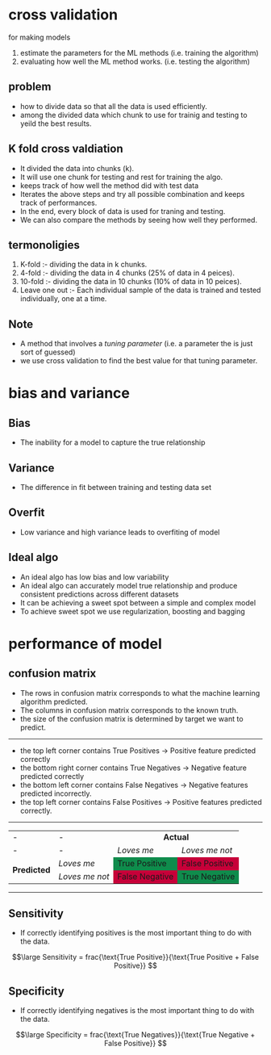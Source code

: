 # cross validation
for making models
1. estimate the parameters for the ML methods (i.e. training the algorithm)
2. evaluating how well the ML method works. (i.e. testing the algorithm)

problem
--
- how to divide data so that all the data is used efficiently.
- among the divided data which chunk to use for trainig and testing to yeild the best results.

K fold cross valdiation
---
- It divided the data into chunks (k).
- It will use one chunk for testing and rest for training the algo.
- keeps track of how well the method did with test data
- Iterates the above steps and try all possible combination and keeps track of performances.
- In the end, every block of data is used for traning and testing.
- We can also compare the methods by seeing how well they performed.

termonoligies
---
1. K-fold :- dividing the data in k chunks.
2. 4-fold :- dividing the data in 4 chunks (25% of data in 4 peices).
3. 10-fold :- dividing the data in 10 chunks (10% of data in 10 peices).
4. Leave one out :- Each individual sample of the data is trained and tested individually, one at a time.

Note
---
- A method that involves a *tuning parameter* (i.e. a parameter the is just sort of guessed)
- we use cross validation to find the best value for that tuning parameter.

# bias and variance

Bias
---
- The inability for a model to capture the true relationship

Variance
---
- The difference in fit between training and testing data set

Overfit
---
- Low variance and high variance leads to overfiting of model

Ideal algo
---
- An ideal algo has low bias and low variability
- An ideal algo can accurately model true relationship and produce consistent predictions across different datasets
- It can be achieving a sweet spot between a simple and complex model
- To achieve sweet spot we use regularization, boosting and bagging


# performance of model

## confusion matrix

- The rows in confusion matrix corresponds to what the machine learning algorithm predicted.
- The columns in confusion matrix corresponds to the known truth.
- the size of the confusion matrix is determined by target we want to predict.
---
- the top left corner contains True Positives -> Positive feature predicted correctly
- the bottom right corner contains True Negatives -> Negative feature predicted correctly
- the bottom left corner contains False Negatives -> Negative features predicted incorrectly.
- the top left corner contains False Positives -> Positive features predicted correctly.
---

<table>
    <tr>
        <td>-</td>
        <td>-</td>
        <td colspan='2' align='center'><b>Actual</b></td>
    </tr>
    <tr>
        <td>-</td>
        <td>-</td>
        <td><i>Loves me</i> </td>
        <td><i>Loves me not</i> </td>
    </tr>
    <tr>
        <td rowspan = '2' align="centre"><b>Predicted</b></td>
        <td><i>Loves me</i></td>
        <td style=' background-color: 0f8c4c;'>True Positive</td>
        <td style=' background-color: C70039;'>False Positive</td>
    </tr>
    <tr>
        <td><i>Loves me not</i></td>
        <td style=' background-color: C70039;'>False Negative</td>
        <td style=' background-color: 0f8c4c;'>True Negative</td>
    </tr>
</table>

---

## Sensitivity
- If correctly identifying positives is the most important thing to do with the data.

$$\large
Sensitivity = frac{\text{True Positive}}{\text{True Positive + False Positive}}
$$
## Specificity
- If correctly identifying negatives is the most important thing to do with the data.

$$\large
Specificity = frac{\text{True Negatives}}{\text{True Negative + False Positive}}
$$


